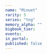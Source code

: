 ```yaml
---
name: "Minuet"
rarity: 5
series: "tng"
memory_alpha: ""
bigbook_tier:
events:
in_portal:
published: false
---
```

